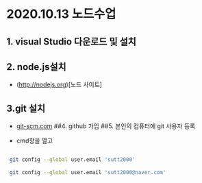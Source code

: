# 2020.10.13 노드수업
## 1. visual Studio 다운로드 및 설치
## 2. node.js설치 
 - (http://nodejs.org)[노드 사이트]
## 3.git 설치
 - [git-scm.com](http://git-scm.com)
 ##4. github 가입
 ##5. 본인의 컴퓨터에 git 사용자 등록

 - cmd창을 열고

 ```bash
 
  git config --global user.email 'sutt2000'
  
  git config --global user.email 'sutt2000@naver.com'

```
